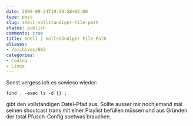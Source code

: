 ```yaml
---
date: 2009-09-24T19:59:58+02:00
type: post
slug: shell-vollstandiger-file-path
status: publish
comments: true
title: Shell | Vollständiger File-Path
aliases:
- /archives/663
categories:
- Coding
- Linux
---
```


Sonst vergess ich es sowieso wieder:

```
find . -exec ls -d {} ;
```


gibt den vollständigen Datei-Pfad aus.
Sollte ausser mir nochjemand mal seinen shoutcast trans mit einer Playlist befüllen müssen und aus Gründen der total Pfusch-Config soetwas brauchen.

